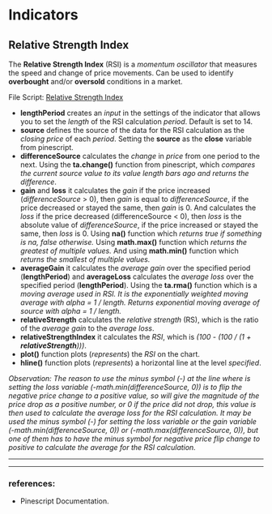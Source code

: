 # Indicators

## Relative Strength Index 

The **Relative Strength Index** (RSI) is a *momentum oscillator* that measures the speed and change of price movements. Can be used to identify **overbought** and/or **oversold** conditions in a market.

File Script: [Relative Strength Index](rsi.pine)

- **lengthPeriod** creates an *input* in the settings of the indicator that allows you to set the *length* of the RSI calculation *period*. Default is set to 14.
- **source** defines the source of the data for the RSI calculation as the *closing price* of each *period*. Setting the **source** as the **close** variable from pinescript.
- **differenceSource** calculates the *change* in *price* from one period to the next. Using the **ta.change()** function from pinescript, which _compares the current source value to its value length bars ago and returns the difference_.
- **gain** and **loss** it calculates the *gain* if the price increased (*differenceSource* > 0), then *gain* is equal to *differenceSource*, if the price decreased or stayed the same, then *gain* is 0. And calculates the *loss* if the price decreased (differenceSource < 0), then *loss* is the absolute value of *differenceSource*, if the price increased or stayed the same, then *loss* is 0. Using **na()** function which _returns true if something is na, false otherwise._ Using **math.max()** function which _returns the greatest of multiple values._ And using **math.min()** function which _returns the smallest of multiple values._
- **averageGain** it calculates the *average gain* over the specified period (**lengthPeriod**) and **averageLoss** calculates the *average loss* over the specified period (**lengthPeriod**). Using the **ta.rma()** function which is a _moving average used in RSI. It is the exponentially weighted moving average with alpha = 1 / length. Returns exponential moving average of source with alpha = 1 / length._
- **relativeStrength** calculates the *relative strength* (RS), which is the ratio of the *average gain* to the *average loss*.
- **relativeStrengthIndex** it calculates the *RSI*, which is _(100 - (100 / (1 + **relativeStrength**)))_.
- **plot()** function plots (*represents*) the *RSI* on the chart.
- **hline()** function plots (*represents*) a horizontal line at the level *specified*.

_Observation: The reason to use the minus symbol (-) at the line where is setting the loss variable (-math.min(differenceSource, 0)) is to flip the negative price change to a positive value, so will give the magnitude of the price drop as a positive number, or 0 if the price did not drop, this value is then used to calculate the average loss for the RSI calculation._
_It may be used the minus symbol (-) for setting the loss variable or the gain variable (-math.min(differenceSource, 0)) or (-math.max(differenceSource, 0)), but one of them has to have the minus symbol for negative price flip change to positive to calculate the average for the RSI calculation._
___
___


### references:

- Pinescript Documentation.